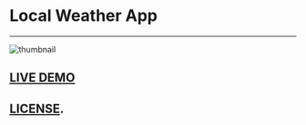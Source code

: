 # Local Weather App
-------------------------------------------------------------------------------------------
![thumbnail](https://github.com/chrisjim316/Local-Weather-App-/blob/master/Images/NEWthumbnail.JPG?raw=true)
## [LIVE DEMO](https://codepen.io/liljimbos/full/dzbJqR/)
## [LICENSE](https://github.com/chrisjim316/Local-Weather-App-/blob/master/LICENSE).

